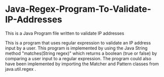 # Java-Regex-Program-To-Validate-IP-Addresses


This is a Java Program file written to validate IP addresses

This is a program that uses regular expression to validate an IP address input by a user. This program is implemented by using the Java String method "matches(String regex)" which returns a boolean (true or false) by comparing a user input to a regular expression. The program could also have been implemented by importing the Matcher and Pattern classes from java.util.regex .
